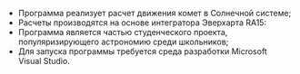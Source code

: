 -  Программа реализует расчет движения комет в Солнечной системе;
-  Расчеты производятся на основе интегратора Эверхарта RA15:
-  Программа является частью студенческого проекта, популяризирующего астрономию среди школьников;
-  Для запуска программы требуется среда разработки Microsoft Visual Studio.
